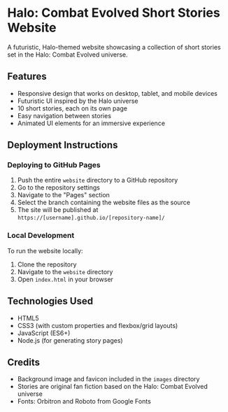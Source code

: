 # Halo: Combat Evolved Short Stories Website

A futuristic, Halo-themed website showcasing a collection of short stories set in the Halo: Combat Evolved universe.

## Features

- Responsive design that works on desktop, tablet, and mobile devices
- Futuristic UI inspired by the Halo universe
- 10 short stories, each on its own page
- Easy navigation between stories
- Animated UI elements for an immersive experience

## Deployment Instructions

### Deploying to GitHub Pages

1. Push the entire `website` directory to a GitHub repository
2. Go to the repository settings
3. Navigate to the "Pages" section
4. Select the branch containing the website files as the source
5. The site will be published at `https://[username].github.io/[repository-name]/`

### Local Development

To run the website locally:

1. Clone the repository
2. Navigate to the `website` directory
3. Open `index.html` in your browser

## Technologies Used

- HTML5
- CSS3 (with custom properties and flexbox/grid layouts)
- JavaScript (ES6+)
- Node.js (for generating story pages)

## Credits

- Background image and favicon included in the `images` directory
- Stories are original fan fiction based on the Halo: Combat Evolved universe
- Fonts: Orbitron and Roboto from Google Fonts 